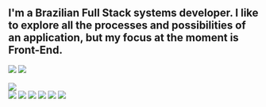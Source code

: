 ## I'm a Brazilian Full Stack systems developer. I like to explore all the processes and possibilities of an application, but my focus at the moment is Front-End.
  
  <img src="https://github.com/mafermoura/mariafernandamoura/blob/77c9b20adc5774a6484be9b174dd93e7703ce514/p5.png"/>
  <img src="https://github.com/mafermoura/mariafernandamoura/blob/74cfebeb31dad20c54fbb59e02ded932b08bef7c/p4.png">
 
</div>
<div style="display: inline_block"><br>


</div>
  <img src="https://github.com/mafermoura/mariafernandamoura/blob/55c69c0b51f70ea9be1e154d14645ebaf8c7b0cd/P6.png">
<div> 
  <a href="https://www.youtube.com/channel/UC_-uuuZbY0AAt9CViNzvc-Q" target="_blank"><img src="https://img.shields.io/badge/YouTube-FF0000?style=for-the-badge&logo=youtube&logoColor=white" target="_blank"></a>
  <a href="https://instagram.com/rafaballerini" target="_blank"><img src="https://img.shields.io/badge/-Instagram-%23E4405F?style=for-the-badge&logo=instagram&logoColor=white" target="_blank"></a>
 	<a href="https://www.twitch.tv/rafaballerinii" target="_blank"><img src="https://img.shields.io/badge/Twitch-9146FF?style=for-the-badge&logo=twitch&logoColor=white" target="_blank"></a>
 <a href="https://discord.gg/wagxzStdcR" target="_blank"><img src="https://img.shields.io/badge/Discord-7289DA?style=for-the-badge&logo=discord&logoColor=white" target="_blank"></a> 
  <a href = "mailto:contatorafaballerini@gmail.com"><img src="https://img.shields.io/badge/-Gmail-%23333?style=for-the-badge&logo=gmail&logoColor=white" target="_blank"></a>
  <a href="https://www.linkedin.com/in/rafaella-ballerini-45875016a" target="_blank"><img src="https://img.shields.io/badge/-LinkedIn-%230077B5?style=for-the-badge&logo=linkedin&logoColor=white" target="_blank"></a> 
   
  
 
</div>
